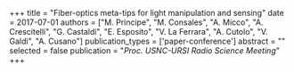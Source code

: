 +++
title = "Fiber-optics meta-tips for light manipulation and sensing"
date = 2017-07-01
authors = ["M. Principe", "M. Consales", "A. Micco", "A. Crescitelli", "G. Castaldi", "E. Esposito", "V. La Ferrara", "A. Cutolo", "V. Galdi", "A. Cusano"]
publication_types = ['paper-conference']
abstract = ""
selected = false
publication = "*Proc. USNC-URSI Radio Science Meeting*"
+++

